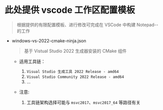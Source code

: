 # 此处提供 vscode 工作区配置模板

> 根据提供的有限配置模板、进行修改可完成在 VSCode 中构建 Notepad-- 的工作

- windows-vs-2022-cmake-ninja.json
    > 基于 Vistual Studio 2022 生成器安装的 CMake 组件

    - 适用工具链： 
        1. `Visual Studio 生成工具 2022 Release - amd64`
        2. `Visual Studio Community 2022 Release - amd64`
        3. ...

    - 注意:
        1. 工具链架构选择可能与 `msvc2017`、`msvc2017_64` 等路径有关
